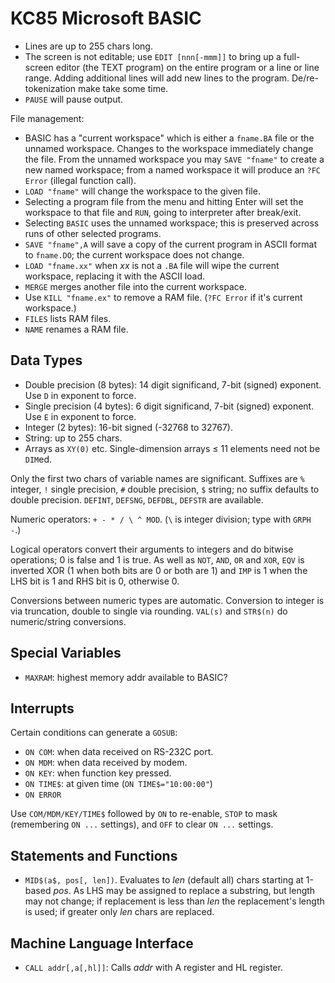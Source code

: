 KC85 Microsoft BASIC
====================

- Lines are up to 255 chars long.
- The screen is not editable; use `EDIT [nnn[-mmm]]` to bring up a
  full-screen editor (the TEXT program) on the entire program or a line or
  line range. Adding additional lines will add new lines to the program.
  De/re-tokenization make take some time.
- `PAUSE` will pause output.

File management:
- BASIC has a "current workspace" which is either a `fname.BA` file or the
  unnamed workspace. Changes to the workspace immediately change the file.
  From the unnamed workspace you may `SAVE "fname"` to create a new named
  workspace; from a named workspace it will produce an `?FC Error` (illegal
  function call).
- `LOAD "fname"` will change the workspace to the given file.
- Selecting a program file from the menu and hitting Enter will set the
  workspace to that file and `RUN`, going to interpreter after break/exit.
- Selecting `BASIC` uses the unnamed workspace; this is preserved across
  runs of other selected programs.
- `SAVE "fname",A` will save a copy of the current program in ASCII format
  to `fname.DO`; the current workspace does not change.
- `LOAD "fname.xx"` when _xx_ is not a `.BA` file will wipe the current
  workspace, replacing it with the ASCII load.
- `MERGE` merges another file into the current workspace.
- Use `KILL "fname.ex"` to remove a RAM file. (`?FC Error` if it's current
  workspace.)
- `FILES` lists RAM files.
- `NAME` renames a RAM file.


Data Types
----------

- Double precision (8 bytes): 14 digit significand, 7-bit (signed)
  exponent. Use `D` in exponent to force.
- Single precision (4 bytes): 6 digit significand, 7-bit (signed) exponent.
  Use `E` in exponent to force.
- Integer (2 bytes): 16-bit signed (-32768 to 32767).
- String: up to 255 chars.
- Arrays as `XY(0)` etc. Single-dimension arrays ≤ 11 elements need not be
  `DIM`ed.

Only the first two chars of variable names are significant. Suffixes are
`%` integer, `!` single precision, `#` double precision, `$` string; no
suffix defaults to double precision. `DEFINT`, `DEFSNG`, `DEFDBL`, `DEFSTR`
are available.

Numeric operators: `+ - * / \ ^ MOD`. (`\` is integer division; type with
`GRPH -`.)

Logical operators convert their arguments to integers and do bitwise
operations; 0 is false and 1 is true. As well as `NOT`, `AND`, `OR` and
`XOR`, `EQV` is inverted XOR (1 when both bits are 0 or both are 1) and
`IMP` is 1 when the LHS bit is 1 and RHS bit is 0, otherwise 0.

Conversions between numeric types are automatic. Conversion to integer is
via truncation, double to single via rounding. `VAL(s)` and `STR$(n)` do
numeric/string conversions.


Special Variables
-----------------

- `MAXRAM`: highest memory addr available to BASIC?


Interrupts
----------

Certain conditions can generate a `GOSUB`:

- `ON COM`: when data received on RS-232C port.
- `ON MDM`: when data received by modem.
- `ON KEY`: when function key pressed.
- `ON TIME$`: at given time (`ON TIME$="10:00:00"`)
- `ON ERROR`

Use `COM/MDM/KEY/TIME$` followed by `ON` to re-enable, `STOP` to mask
(remembering `ON ...` settings), and `OFF` to clear `ON ...` settings.


Statements and Functions
------------------------

- `MID$(a$, pos[, len])`. Evaluates to _len_ (default all) chars starting
  at 1-based _pos_. As LHS may be assigned to replace a substring, but
  length may not change; if replacement is less than _len_ the
  replacement's length is used; if greater only _len_ chars are replaced.


Machine Language Interface
--------------------------

- `CALL addr[,a[,hl]]`: Calls _addr_ with A register and HL register.
